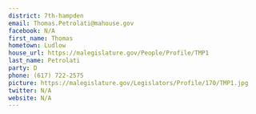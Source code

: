 ```yaml
---
district: 7th-hampden
email: Thomas.Petrolati@mahouse.gov
facebook: N/A
first_name: Thomas
hometown: Ludlow
house_url: https://malegislature.gov/People/Profile/TMP1
last_name: Petrolati
party: D
phone: (617) 722-2575
picture: https://malegislature.gov/Legislators/Profile/170/TMP1.jpg
twitter: N/A
website: N/A
---
```

